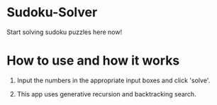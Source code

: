 # Sudoku-Solver

Start solving sudoku puzzles here now!

# How to use and how it works

1. Input the numbers in the appropriate input boxes and click 'solve'.

2. This app uses generative recursion and backtracking search. 

